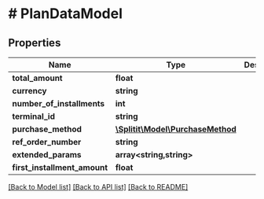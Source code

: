 # # PlanDataModel

## Properties

Name | Type | Description | Notes
------------ | ------------- | ------------- | -------------
**total_amount** | **float** |  |
**currency** | **string** |  | [optional]
**number_of_installments** | **int** |  | [optional]
**terminal_id** | **string** |  | [optional]
**purchase_method** | [**\Splitit\Model\PurchaseMethod**](PurchaseMethod.md) |  |
**ref_order_number** | **string** |  | [optional]
**extended_params** | **array<string,string>** |  | [optional]
**first_installment_amount** | **float** |  | [optional]

[[Back to Model list]](../../README.md#models) [[Back to API list]](../../README.md#endpoints) [[Back to README]](../../README.md)
